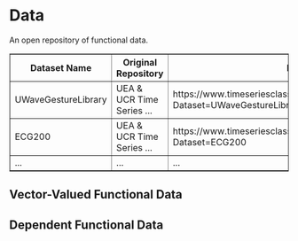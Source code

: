 # Data
 An open repository of functional data.
 
  
<table border="1">
  <thead>
    <tr>
      <th>Dataset Name</th>
      <th>Original Repository</th>
      <th>Link</th>
    </tr>
  </thead>
  <tbody>
    <tr>
      <td>UWaveGestureLibrary</td>
      <td>UEA & UCR Time Series ...</td>
      <td>https://www.timeseriesclassification.com/description.php?Dataset=UWaveGestureLibrary</td>
    </tr>
    <tr>
      <td>ECG200</td>
      <td>UEA & UCR Time Series ...</td>
      <td>https://www.timeseriesclassification.com/description.php?Dataset=ECG200</td>
    </tr>
       <tr>
      <td>...</td>
      <td>...</td>
      <td>...</td>
    </tr>
  </tbody>
</table>




 <h2>Vector-Valued Functional Data</h2>
 
 


 <h2>Dependent Functional Data</h2>
 
 


